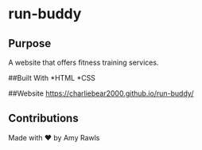 # run-buddy

## Purpose
A website that offers fitness training services.

##Built With
*HTML
*CSS

##Website
https://charliebear2000.github.io/run-buddy/

## Contributions
Made with ❤️ by Amy Rawls
